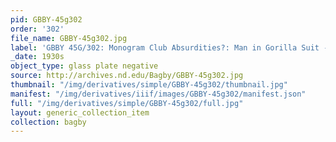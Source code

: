 ```yaml
---
pid: GBBY-45g302
order: '302'
file_name: GBBY-45g302.jpg
label: 'GBBY 45G/302: Monogram Club Absurdities?: Man in Gorilla Suit - c1930s'
_date: 1930s
object_type: glass plate negative
source: http://archives.nd.edu/Bagby/GBBY-45g302.jpg
thumbnail: "/img/derivatives/simple/GBBY-45g302/thumbnail.jpg"
manifest: "/img/derivatives/iiif/images/GBBY-45g302/manifest.json"
full: "/img/derivatives/simple/GBBY-45g302/full.jpg"
layout: generic_collection_item
collection: bagby
---
```

